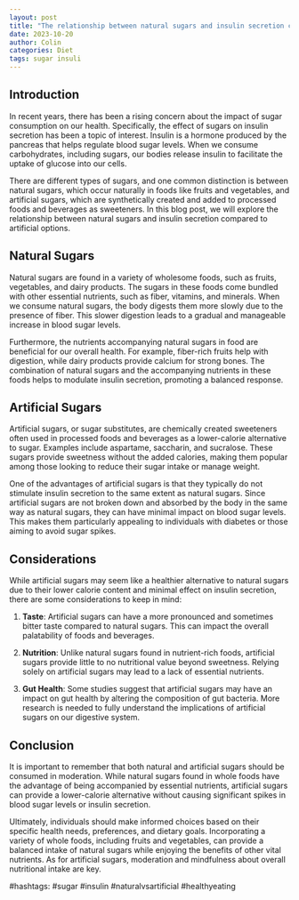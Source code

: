 ```yaml
---
layout: post
title: "The relationship between natural sugars and insulin secretion compared to artificial options"
date: 2023-10-20
author: Colin
categories: Diet
tags: sugar insuli
---
```


## Introduction

In recent years, there has been a rising concern about the impact of sugar consumption on our health. Specifically, the effect of sugars on insulin secretion has been a topic of interest. Insulin is a hormone produced by the pancreas that helps regulate blood sugar levels. When we consume carbohydrates, including sugars, our bodies release insulin to facilitate the uptake of glucose into our cells. 

There are different types of sugars, and one common distinction is between natural sugars, which occur naturally in foods like fruits and vegetables, and artificial sugars, which are synthetically created and added to processed foods and beverages as sweeteners. In this blog post, we will explore the relationship between natural sugars and insulin secretion compared to artificial options.

## Natural Sugars

Natural sugars are found in a variety of wholesome foods, such as fruits, vegetables, and dairy products. The sugars in these foods come bundled with other essential nutrients, such as fiber, vitamins, and minerals. When we consume natural sugars, the body digests them more slowly due to the presence of fiber. This slower digestion leads to a gradual and manageable increase in blood sugar levels.

Furthermore, the nutrients accompanying natural sugars in food are beneficial for our overall health. For example, fiber-rich fruits help with digestion, while dairy products provide calcium for strong bones. The combination of natural sugars and the accompanying nutrients in these foods helps to modulate insulin secretion, promoting a balanced response.

## Artificial Sugars

Artificial sugars, or sugar substitutes, are chemically created sweeteners often used in processed foods and beverages as a lower-calorie alternative to sugar. Examples include aspartame, saccharin, and sucralose. These sugars provide sweetness without the added calories, making them popular among those looking to reduce their sugar intake or manage weight. 

One of the advantages of artificial sugars is that they typically do not stimulate insulin secretion to the same extent as natural sugars. Since artificial sugars are not broken down and absorbed by the body in the same way as natural sugars, they can have minimal impact on blood sugar levels. This makes them particularly appealing to individuals with diabetes or those aiming to avoid sugar spikes.

## Considerations

While artificial sugars may seem like a healthier alternative to natural sugars due to their lower calorie content and minimal effect on insulin secretion, there are some considerations to keep in mind:

1. **Taste**: Artificial sugars can have a more pronounced and sometimes bitter taste compared to natural sugars. This can impact the overall palatability of foods and beverages.

2. **Nutrition**: Unlike natural sugars found in nutrient-rich foods, artificial sugars provide little to no nutritional value beyond sweetness. Relying solely on artificial sugars may lead to a lack of essential nutrients.

3. **Gut Health**: Some studies suggest that artificial sugars may have an impact on gut health by altering the composition of gut bacteria. More research is needed to fully understand the implications of artificial sugars on our digestive system.

## Conclusion

It is important to remember that both natural and artificial sugars should be consumed in moderation. While natural sugars found in whole foods have the advantage of being accompanied by essential nutrients, artificial sugars can provide a lower-calorie alternative without causing significant spikes in blood sugar levels or insulin secretion.

Ultimately, individuals should make informed choices based on their specific health needs, preferences, and dietary goals. Incorporating a variety of whole foods, including fruits and vegetables, can provide a balanced intake of natural sugars while enjoying the benefits of other vital nutrients. As for artificial sugars, moderation and mindfulness about overall nutritional intake are key.

#hashtags: #sugar #insulin #naturalvsartificial #healthyeating